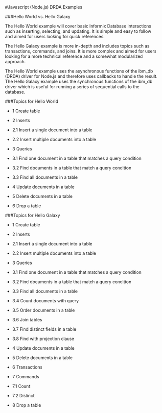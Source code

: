 #Javascript (Node.js) DRDA Examples

###Hello World vs. Hello Galaxy

The Hello World example will cover basic Informix Database interactions such as inserting, selecting, and updating. 
It is simple and easy to follow and aimed for users looking for quick references. 

The Hello Galaxy example is more in-depth and includes topics such as transactions, commands, and joins.
It is more complex and aimed for users looking for a more technical reference and a somewhat modularized approach.

The Hello World example uses the asynchronous functions of the ibm_db (DRDA) driver for Node.js and therefore uses callbacks to handle the result. The Hello Galaxy example uses the synchronous functions of the ibm_db driver which is useful for running a series of sequential calls to the database.

###Topics for Hello World

 * 1 Create table
 
 * 2 Inserts
 
 * 2.1 Insert a single document into a table
 
 * 2.2 Insert multiple documents into a table
 
 * 3 Queries
 
 * 3.1 Find one document in a table that matches a query condition
 
 * 3.2 Find documents in a table that match a query condition
 
 * 3.3 Find all documents in a table
 
 * 4 Update documents in a table
 
 * 5 Delete documents in a table
 
 * 6 Drop a table

###Topics for Hello Galaxy

 * 1 Create table 

 * 2 Inserts

 * 2.1 Insert a single document into a table

 * 2.2 Insert multiple documents into a table

 * 3 Queries

 * 3.1 Find one document in a table that matches a query condition

 * 3.2 Find documents in a table that match a query condition

 * 3.3 Find all documents in a table

 * 3.4 Count documents with query

 * 3.5 Order documents in a table

 * 3.6 Join tables

 * 3.7 Find distinct fields in a table

 * 3.8 Find with projection clause

 * 4 Update documents in a table

 * 5 Delete documents in a table

 * 6 Transactions

 * 7 Commands

 * 7.1 Count

 * 7.2 Distinct

 * 8 Drop a table
